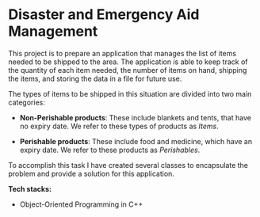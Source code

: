 # Disaster and Emergency Aid Management

This project is to prepare an application that manages the list of items needed to be shipped to the area. The application is able to keep track of the quantity of each item needed, the number of items on hand, shipping the items, and storing the data in a file for future use.

The types of items to be shipped in this situation are divided into two main categories:

- **Non-Perishable products**: These include blankets and tents, that have no expiry date. We refer to these types of products as *Items*.

- **Perishable products**: These include food and medicine, which have an expiry date. We refer to these products as *Perishables*.

To accomplish this task I have created several classes to encapsulate the problem and provide a solution for this application.

**Tech stacks:**
- Object-Oriented Programming in C++
